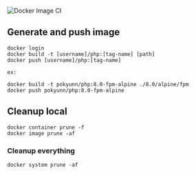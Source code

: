 ![Docker Image CI](https://github.com/pokyunn/php/workflows/Docker%20Image%20CI/badge.svg)


## Generate and push image

```
docker login
docker build -t [username]/php:[tag-name] [path]
docker push [username]/php:[tag-name]

ex:

docker build -t pokyunn/php:8.0-fpm-alpine ./8.0/alpine/fpm
docker push pokyunn/php:8.0-fpm-alpine
```

## Cleanup local

```
docker container prune -f
docker image prune -af
```

### Cleanup everything
`docker system prune -af`
